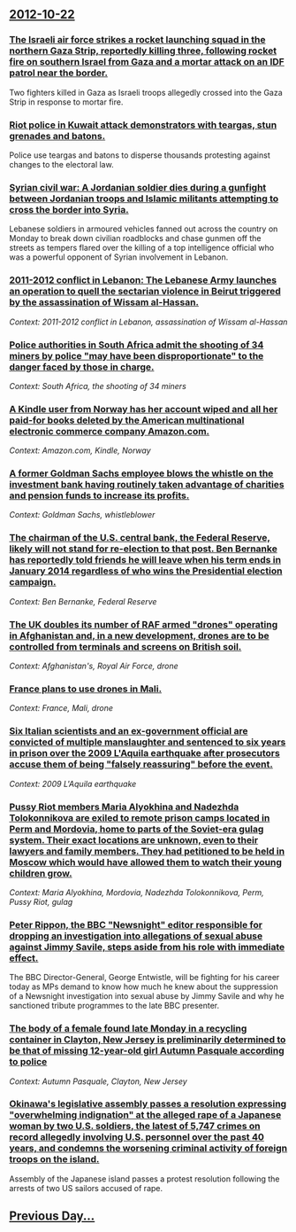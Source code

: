 ## [2012-10-22](/news/2012/10/22/index.md)

### [The Israeli air force strikes a rocket launching squad in the northern Gaza Strip, reportedly killing three, following rocket fire on southern Israel from Gaza and a mortar attack on an IDF patrol near the border. ](/news/2012/10/22/the-israeli-air-force-strikes-a-rocket-launching-squad-in-the-northern-gaza-strip-reportedly-killing-three-following-rocket-fire-on-southe.md)
Two fighters killed in Gaza as Israeli troops allegedly crossed into the Gaza Strip in response to mortar fire.

### [Riot police in Kuwait attack demonstrators with teargas, stun grenades and batons. ](/news/2012/10/22/riot-police-in-kuwait-attack-demonstrators-with-teargas-stun-grenades-and-batons.md)
Police use teargas and batons to disperse thousands protesting against changes to the electoral law.

### [Syrian civil war: A Jordanian soldier dies during a gunfight between Jordanian troops and Islamic militants attempting to cross the border into Syria. ](/news/2012/10/22/syrian-civil-war-a-jordanian-soldier-dies-during-a-gunfight-between-jordanian-troops-and-islamic-militants-attempting-to-cross-the-border-i.md)
Lebanese soldiers in armoured vehicles fanned out across the country on Monday to break down civilian roadblocks and chase gunmen off the streets as tempers flared over the killing of a top intelligence official who was a powerful opponent of Syrian involvement in Lebanon.

### [2011-2012 conflict in Lebanon: The Lebanese Army launches an operation to quell the sectarian violence in Beirut triggered by the assassination of Wissam al-Hassan. ](/news/2012/10/22/2011a2012-conflict-in-lebanon-the-lebanese-army-launches-an-operation-to-quell-the-sectarian-violence-in-beirut-triggered-by-the-assassin.md)
_Context: 2011-2012 conflict in Lebanon, assassination of  Wissam al-Hassan_

### [Police authorities in South Africa admit the shooting of 34 miners by police "may have been disproportionate" to the danger faced by those in charge. ](/news/2012/10/22/police-authorities-in-south-africa-admit-the-shooting-of-34-miners-by-police-may-have-been-disproportionate-to-the-danger-faced-by-those-i.md)
_Context: South Africa, the shooting of 34 miners_

### [A Kindle user from Norway has her account wiped and all her paid-for books deleted by the American multinational electronic commerce company Amazon.com. ](/news/2012/10/22/a-kindle-user-from-norway-has-her-account-wiped-and-all-her-paid-for-books-deleted-by-the-american-multinational-electronic-commerce-company.md)
_Context: Amazon.com, Kindle, Norway_

### [A former Goldman Sachs employee blows the whistle on the investment bank having routinely taken advantage of charities and pension funds to increase its profits. ](/news/2012/10/22/a-former-goldman-sachs-employee-blows-the-whistle-on-the-investment-bank-having-routinely-taken-advantage-of-charities-and-pension-funds-to.md)
_Context: Goldman Sachs, whistleblower_

### [The chairman of the U.S. central bank, the Federal Reserve, likely will not stand for re-election to that post. Ben Bernanke has reportedly told friends he will leave when his term ends in January 2014 regardless of who wins the Presidential election campaign. ](/news/2012/10/22/the-chairman-of-the-u-s-central-bank-the-federal-reserve-likely-will-not-stand-for-re-election-to-that-post-ben-bernanke-has-reportedly.md)
_Context: Ben Bernanke, Federal Reserve_

### [The UK doubles its number of RAF armed "drones" operating in Afghanistan and, in a new development, drones are to be controlled from terminals and screens on British soil. ](/news/2012/10/22/the-uk-doubles-its-number-of-raf-armed-drones-operating-in-afghanistan-and-in-a-new-development-drones-are-to-be-controlled-from-termina.md)
_Context: Afghanistan's, Royal Air Force, drone_

### [France plans to use drones in Mali. ](/news/2012/10/22/france-plans-to-use-drones-in-mali.md)
_Context: France, Mali, drone_

### [Six Italian scientists and an ex-government official are convicted of multiple manslaughter and sentenced to six years in prison over the 2009 L'Aquila earthquake after prosecutors accuse them of being "falsely reassuring" before the event. ](/news/2012/10/22/six-italian-scientists-and-an-ex-government-official-are-convicted-of-multiple-manslaughter-and-sentenced-to-six-years-in-prison-over-the-20.md)
_Context: 2009 L'Aquila earthquake_

### [Pussy Riot members Maria Alyokhina and Nadezhda Tolokonnikova are exiled to remote prison camps located in Perm and Mordovia, home to parts of the Soviet-era gulag system. Their exact locations are unknown, even to their lawyers and family members. They had petitioned to be held in Moscow which would have allowed them to watch their young children grow. ](/news/2012/10/22/pussy-riot-members-maria-alyokhina-and-nadezhda-tolokonnikova-are-exiled-to-remote-prison-camps-located-in-perm-and-mordovia-home-to-parts.md)
_Context: Maria Alyokhina, Mordovia, Nadezhda Tolokonnikova, Perm, Pussy Riot, gulag_

### [Peter Rippon, the BBC "Newsnight" editor responsible for dropping an investigation into allegations of sexual abuse against Jimmy Savile, steps aside from his role with immediate effect. ](/news/2012/10/22/peter-rippon-the-bbc-newsnight-editor-responsible-for-dropping-an-investigation-into-allegations-of-sexual-abuse-against-jimmy-savile-st.md)
The BBC Director-General, George Entwistle, will be fighting for his career today as MPs demand to know how much he knew about the suppression of a Newsnight investigation into sexual abuse by Jimmy Savile and why he sanctioned tribute programmes to the late BBC presenter.

### [The body of a female found late Monday in a recycling container in Clayton, New Jersey is preliminarily determined to be that of missing 12-year-old girl Autumn Pasquale according to police ](/news/2012/10/22/the-body-of-a-female-found-late-monday-in-a-recycling-container-in-clayton-new-jersey-is-preliminarily-determined-to-be-that-of-missing-12.md)
_Context: Autumn Pasquale, Clayton, New Jersey_

### [Okinawa's legislative assembly passes a resolution expressing "overwhelming indignation" at the alleged rape of a Japanese woman by two U.S. soldiers, the latest of 5,747 crimes on record allegedly involving U.S. personnel over the past 40 years, and condemns the worsening criminal activity of foreign troops on the island. ](/news/2012/10/22/okinawa-s-legislative-assembly-passes-a-resolution-expressing-overwhelming-indignation-at-the-alleged-rape-of-a-japanese-woman-by-two-u-s.md)
Assembly of the Japanese island passes a protest resolution following the arrests of two US sailors accused of rape.

## [Previous Day...](/news/2012/10/21/index.md)

